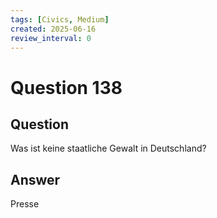 ```yaml
---
tags: [Civics, Medium]
created: 2025-06-16
review_interval: 0
---
```


# Question 138

## Question

Was ist keine staatliche Gewalt in Deutschland?

## Answer

Presse
